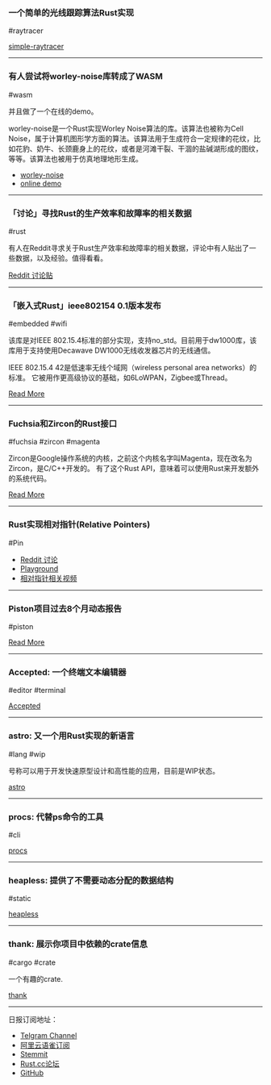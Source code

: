 ### 一个简单的光线跟踪算法Rust实现

#raytracer

[simple-raytracer](https://github.com/ebobby/simple-raytracer)

---

### 有人尝试将worley-noise库转成了WASM

#wasm

并且做了一个在线的demo。

worley-noise是一个Rust实现Worley Noise算法的库。该算法也被称为Cell Noise，属于计算机图形学方面的算法。该算法用于生成符合一定规律的花纹，比如花豹、奶牛、长颈鹿身上的花纹，或者是河滩干裂、干涸的盐碱湖形成的图纹，等等。该算法也被用于仿真地理地形生成。

- [worley-noise](https://gitlab.com/Sogomn/worley-noise)
- [online demo](https://sogomn.gitlab.io/noise/)

---

### 「讨论」寻找Rust的生产效率和故障率的相关数据

#rust

有人在Reddit寻求关于Rust生产效率和故障率的相关数据，评论中有人贴出了一些数据，以及经验。值得看看。

[Reddit 讨论贴](https://www.reddit.com/r/rust/comments/aohq6u/rust_velocity_and_defect_rates/)

---

### 「嵌入式Rust」ieee802154 0.1版本发布

#embedded #wifi

该库是对IEEE 802.15.4标准的部分实现，支持no_std。目前用于dw1000库，该库用于支持使用Decawave DW1000无线收发器芯片的无线通信。

IEEE 802.15.4 42是低速率无线个域网（wireless personal area networks）的标准。 它被用作更高级协议的基础，如6LoWPAN，Zigbee或Thread。

[Read More](https://users.rust-lang.org/t/first-release-of-ieee802154-0-1-partial-implementation-of-the-ieee-802-15-4-standard/25094)

---

### Fuchsia和Zircon的Rust接口

#fuchsia #zircon #magenta

Zircon是Google操作系统的内核，之前这个内核名字叫Magenta，现在改名为Zircon，是C/C++开发的。
有了这个Rust API，意味着可以使用Rust来开发额外的系统代码。


[Read More](https://fuchsia-docs.firebaseapp.com/rust/auth_cache/index.html)

---

### Rust实现相对指针(Relative Pointers)

#Pin 

- [Reddit 讨论](https://www.reddit.com/r/rust/comments/aokwyp/poc_relative_pointers/)
- [Playground](https://play.rust-lang.org/?version=nightly&mode=debug&edition=2018&gist=aeadf83622b18966308f8eae6e07d2b7)
- [相对指针相关视频](https://www.youtube.com/watch?v=Z0tsNFZLxSU)

---

### Piston项目过去8个月动态报告

#piston

[Read More](http://blog.piston.rs/2019/02/08/what-is-happening-7/)

---

### Accepted: 一个终端文本编辑器

#editor #terminal

[Accepted](https://github.com/hatoo/Accepted)

---

### astro: 又一个用Rust实现的新语言

#lang  #wip

号称可以用于开发快速原型设计和高性能的应用，目前是WIP状态。

[astro](https://github.com/astrolang/astro)

---

### procs: 代替ps命令的工具

#cli

[procs](https://github.com/dalance/procs)

---

### heapless: 提供了不需要动态分配的数据结构

#static

[heapless](https://github.com/japaric/heapless)

---

### thank: 展示你项目中依赖的crate信息

#cargo #crate

一个有趣的crate.

[thank](https://github.com/brown121407/thank)

---

日报订阅地址：

- [Telgram Channel](https://t.me/rust_daily_news )
- [阿里云语雀订阅](https://www.yuque.com/chaosbot/rustnews)
- [Stemmit](https://steemit.com/@blackanger)
- [Rust.cc论坛](https://rust.cc)
- [GitHub](https://github.com/RustStudy/rust_daily_news)